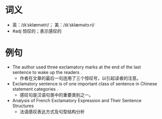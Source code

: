 # 词义
- 英：/ɪkˈsklæmətri/； 美：/ɪkˈsklæmətɔːri/
- #adj 惊叹的；表示感叹的
# 例句
- The author used three exclamatory marks at the end of the last sentence to wake up the readers .
	- 作者在文章的最后一句连用了三个惊叹号，以引起读者的注意。
- Exclamatory sentence is of one important class of sentence in Chinese statement categories .
	- 感叹句是汉语句类中的重要类别之一。
- Analysis of French Exclamatory Expression and Their Sentence Structures
	- 法语感叹表达方式及句型结构分析
